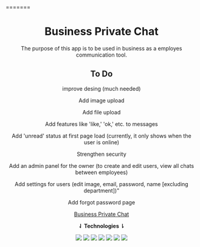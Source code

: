 
=======


<div align="center">
<h1>Business Private Chat</h1>

The purpose of this app is to be used in business as a employes communication tool.

<h2>To Do</h2>

improve desing (much needed)

Add image upload

Add file upload

Add features like 'like,' 'ok,' etc. to messages

Add 'unread' status at first page load (currently, it only shows when the user is online)

Strengthen security

Add an admin panel for the owner (to create and edit users, view all chats between employees)

Add settings for users (edit image, email, password, name [excluding department])"

Add forgot password page

[Business Private Chat](https://chatapp.mustafakenlic.dev)


**⇃ Technologies ⇂**

![](https://img.shields.io/badge/C%23-512BD4?style=for-the-badge&logo=csharp&logoColor=white)   ![](https://img.shields.io/badge/Asp.Net-512BD4?style=for-the-badge&logo=dotnet&logoColor=white)   ![](https://img.shields.io/badge/HTML5-E34F26?style=for-the-badge&logo=html5&logoColor=white)   ![](https://img.shields.io/badge/CSS3-1572B6?style=for-the-badge&logo=css3&logoColor=white)   ![](https://img.shields.io/badge/JavaScript-F7DF1E?style=for-the-badge&logo=javascript&logoColor=black)   ![](https://img.shields.io/badge/Ecma%20Script-F7DF1E?style=for-the-badge&logo=javascript&logoColor=black)   ![](https://img.shields.io/badge/Microsoft_SQL_Server-CC2927?style=for-the-badge&logo=microsoft-sql-server&logoColor=white)
</div>
